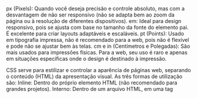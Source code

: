 px (Pixels): Quando você deseja precisão e controle absoluto, mas com a desvantagem de não ser responsivo (não se adapta bem ao zoom da página ou à resolução de diferentes dispositivos).
em: Ideal para design responsivo, pois se ajusta com base no tamanho da fonte do elemento pai. É excelente para criar layouts adaptáveis e escaláveis.
pt (Points): Usado em tipografia impressa, não é recomendado para a web, pois não é flexível e pode não se ajustar bem às telas.
cm e in (Centímetros e Polegadas): São mais usados para impressões físicas. Para a web, seu uso é raro e apenas em situações específicas onde o design é destinado à impressão.

CSS serve para estilizar e controlar a aparência de páginas web, separando o conteúdo (HTML) da apresentação visual.
As três formas de utilização são:
Inline: Dentro do próprio elemento HTML (não recomendado para grandes projetos).
Interno: Dentro de um arquivo HTML, em uma tag <style> (bom para projetos pequenos ou páginas específicas).
Externo: Em um arquivo CSS separado, que é linkado ao HTML (mais recomendado para projetos grandes e complexos).
